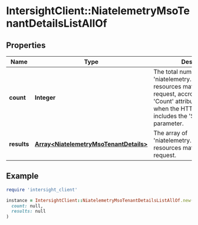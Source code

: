 # IntersightClient::NiatelemetryMsoTenantDetailsListAllOf

## Properties

| Name | Type | Description | Notes |
| ---- | ---- | ----------- | ----- |
| **count** | **Integer** | The total number of &#39;niatelemetry.MsoTenantDetails&#39; resources matching the request, accross all pages. The &#39;Count&#39; attribute is included when the HTTP GET request includes the &#39;$inlinecount&#39; parameter. | [optional] |
| **results** | [**Array&lt;NiatelemetryMsoTenantDetails&gt;**](NiatelemetryMsoTenantDetails.md) | The array of &#39;niatelemetry.MsoTenantDetails&#39; resources matching the request. | [optional] |

## Example

```ruby
require 'intersight_client'

instance = IntersightClient::NiatelemetryMsoTenantDetailsListAllOf.new(
  count: null,
  results: null
)
```

